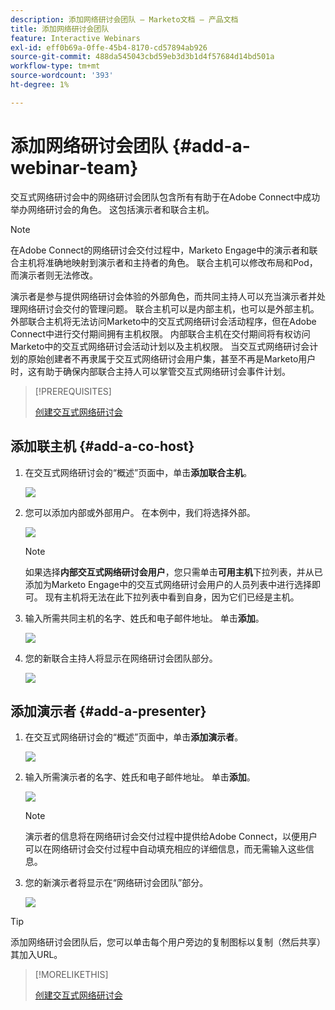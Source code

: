 ```yaml
---
description: 添加网络研讨会团队 — Marketo文档 — 产品文档
title: 添加网络研讨会团队
feature: Interactive Webinars
exl-id: eff0b69a-0ffe-45b4-8170-cd57894ab926
source-git-commit: 488da545043cbd59eb3d3b1d4f57684d14bd501a
workflow-type: tm+mt
source-wordcount: '393'
ht-degree: 1%

---
```


# 添加网络研讨会团队 {#add-a-webinar-team}

交互式网络研讨会中的网络研讨会团队包含所有有助于在Adobe Connect中成功举办网络研讨会的角色。 这包括演示者和联合主机。

>[!NOTE]
>
>在Adobe Connect的网络研讨会交付过程中，Marketo Engage中的演示者和联合主机将准确地映射到演示者和主持者的角色。 联合主机可以修改布局和Pod，而演示者则无法修改。

演示者是参与提供网络研讨会体验的外部角色，而共同主持人可以充当演示者并处理网络研讨会交付的管理问题。 联合主机可以是内部主机，也可以是外部主机。 外部联合主机将无法访问Marketo中的交互式网络研讨会活动程序，但在Adobe Connect中进行交付期间拥有主机权限。 内部联合主机在交付期间将有权访问Marketo中的交互式网络研讨会活动计划以及主机权限。 当交互式网络研讨会计划的原始创建者不再隶属于交互式网络研讨会用户集，甚至不再是Marketo用户时，这有助于确保内部联合主持人可以掌管交互式网络研讨会事件计划。

>[!PREREQUISITES]
>
>[创建交互式网络研讨会](/help/marketo/product-docs/demand-generation/events/interactive-webinars/create-an-interactive-webinar.md)

## 添加联主机 {#add-a-co-host}

1. 在交互式网络研讨会的“概述”页面中，单击&#x200B;**添加联合主机**。

   ![](assets/add-a-webinar-team-1.png)

1. 您可以添加内部或外部用户。 在本例中，我们将选择外部。

   ![](assets/add-a-webinar-team-2.png)

   >[!NOTE]
   >
   >如果选择&#x200B;**内部交互式网络研讨会用户**，您只需单击&#x200B;**可用主机**&#x200B;下拉列表，并从已添加为Marketo Engage中的交互式网络研讨会用户的人员列表中进行选择即可。 现有主机将无法在此下拉列表中看到自身，因为它们已经是主机。

1. 输入所需共同主机的名字、姓氏和电子邮件地址。 单击&#x200B;**添加**。

   ![](assets/add-a-webinar-team-3.png)

1. 您的新联合主持人将显示在网络研讨会团队部分。

   ![](assets/add-a-webinar-team-4.png)

## 添加演示者 {#add-a-presenter}

1. 在交互式网络研讨会的“概述”页面中，单击&#x200B;**添加演示者**。

   ![](assets/add-a-webinar-team-5.png)

1. 输入所需演示者的名字、姓氏和电子邮件地址。 单击&#x200B;**添加**。

   ![](assets/add-a-webinar-team-6.png)

   >[!NOTE]
   >
   >演示者的信息将在网络研讨会交付过程中提供给Adobe Connect，以便用户可以在网络研讨会交付过程中自动填充相应的详细信息，而无需输入这些信息。

1. 您的新演示者将显示在“网络研讨会团队”部分。

   ![](assets/add-a-webinar-team-7.png)

>[!TIP]
>
>添加网络研讨会团队后，您可以单击每个用户旁边的复制图标以复制（然后共享）其加入URL。

>[!MORELIKETHIS]
>
>[创建交互式网络研讨会](/help/marketo/product-docs/demand-generation/events/interactive-webinars/create-an-interactive-webinar.md)
